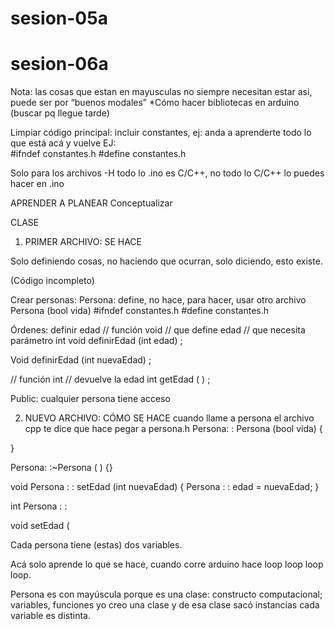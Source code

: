 # sesion-05a

# sesion-06a
Nota: las cosas que estan en mayusculas no siempre necesitan estar asi, puede ser por “buenos modales”
*Cómo hacer bibliotecas en arduino (buscar pq llegue tarde)

Limpiar código principal: incluir constantes, ej: anda a aprenderte todo lo que está acá y vuelve
EJ:     
#ifndef constantes.h
#define constantes.h

Solo para los archivos -H
todo lo .ino es C/C++, no todo lo C/C++ lo puedes hacer en .ino

APRENDER A PLANEAR 
Conceptualizar

CLASE

1) PRIMER ARCHIVO: SE HACE

Solo definiendo cosas, no haciendo que ocurran, solo diciendo, esto existe.

(Código incompleto)

Crear personas: 
Persona: define, no hace, para hacer, usar otro archivo
Persona (bool vida)
#ifndef constantes.h
#define constantes.h

Órdenes: definir edad 
// función void 
// que define edad
// que necesita parámetro int
void definirEdad (int edad) ;

Void definirEdad (int nuevaEdad) ;

// función int 
// devuelve la edad
int getEdad ( ) ;


Public: cualquier persona tiene acceso 

2) NUEVO ARCHIVO: CÓMO SE HACE
cuando llame a persona el archivo cpp te dice que hace
pegar a persona.h
Persona: : Persona (bool vida) {

}

Persona: :~Persona ( ) {}

void Persona : : setEdad (int nuevaEdad) {
Persona : : edad = nuevaEdad;
}


int Persona : : 

void setEdad (


Cada persona tiene (estas) dos variables.

Acá solo aprende lo que se hace, cuando corre arduino hace loop loop loop loop.

Persona es con mayúscula porque es una clase: constructo computacional; variables, funciones
yo creo una clase y de esa clase sacó instancias
cada variable es distinta.
